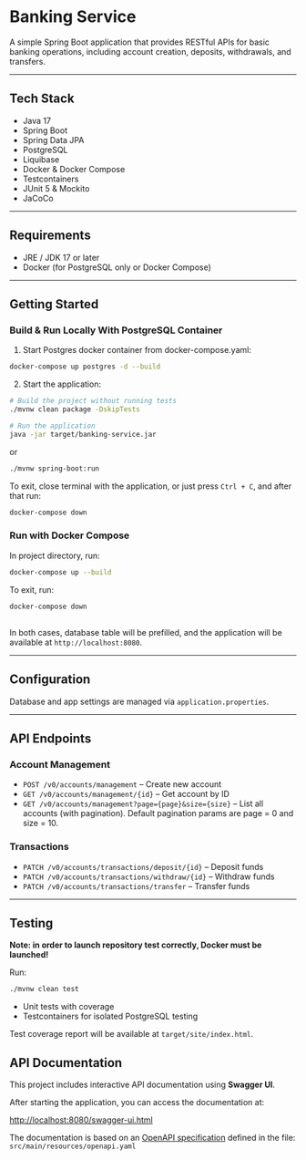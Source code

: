 
# Banking Service

A simple Spring Boot application that provides RESTful APIs for basic banking operations, including account creation, deposits, withdrawals, and transfers.

---

## Tech Stack

- Java 17
- Spring Boot
- Spring Data JPA
- PostgreSQL
- Liquibase
- Docker & Docker Compose
- Testcontainers
- JUnit 5 & Mockito
- JaCoCo

---

## Requirements

- JRE / JDK 17 or later
- Docker (for PostgreSQL only or Docker Compose)

---

##  Getting Started

###  Build & Run Locally With PostgreSQL Container

1. Start Postgres docker container from docker-compose.yaml:

```bash
docker-compose up postgres -d --build
```

2. Start the application:

```bash
# Build the project without running tests
./mvnw clean package -DskipTests

# Run the application
java -jar target/banking-service.jar
```
or

```bash
./mvnw spring-boot:run
```

To exit, close terminal with the application, or just press `Ctrl + C`, and after that run:

```bash
docker-compose down
```

### Run with Docker Compose

In project directory, run:

```bash
docker-compose up --build
```

To exit, run:

```bash
docker-compose down
```
##

In both cases, database table will be prefilled, and the application will be available at `http://localhost:8080`.

---

##  Configuration

Database and app settings are managed via `application.properties`.

---

## API Endpoints

### Account Management

- `POST /v0/accounts/management` – Create new account
- `GET /v0/accounts/management/{id}` – Get account by ID
- `GET /v0/accounts/management?page={page}&size={size}` – List all accounts (with pagination). Default pagination params are page = 0 and size = 10.

### Transactions

- `PATCH /v0/accounts/transactions/deposit/{id}` – Deposit funds
- `PATCH /v0/accounts/transactions/withdraw/{id}` – Withdraw funds
- `PATCH /v0/accounts/transactions/transfer` – Transfer funds

---

## Testing

**Note: in order to launch repository test correctly, Docker must be launched!**

Run:
```bash
./mvnw clean test
```

- Unit tests with coverage
- Testcontainers for isolated PostgreSQL testing

Test coverage report will be available at `target/site/index.html`.

## API Documentation

This project includes interactive API documentation using **Swagger UI**.

After starting the application, you can access the documentation at:

[http://localhost:8080/swagger-ui.html](http://localhost:8080/swagger-ui.html)

The documentation is based on an [OpenAPI specification](https://swagger.io/specification/) defined in the file: `src/main/resources/openapi.yaml`


